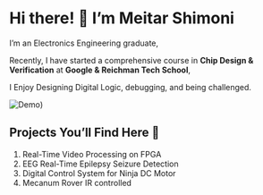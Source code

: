 # Hi there! 👋 I’m Meitar Shimoni

I’m an Electronics Engineering graduate,

Recently, I have started a comprehensive course in **Chip Design & Verification** at **Google & Reichman Tech School**,

I Enjoy Designing Digital Logic, debugging, and being challenged.

![Demo](https://github.com/MeitarShimoni/Arduino-Mecanum-Rover/blob/main/images/ChipGif.gif))



## Projects You’ll Find Here 🚀 
1. Real-Time Video Processing on FPGA
2. EEG Real-Time Epilepsy Seizure Detection
3. Digital Control System for Ninja DC Motor
4. Mecanum Rover IR controlled
